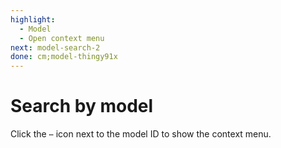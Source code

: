 ```yaml
---
highlight:
  - Model
  - Open context menu
next: model-search-2
done: cm;model-thingy91x
---
```


# Search by model

Click the `⋯` icon next to the model ID to show the context menu.
